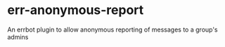 # err-anonymous-report
An errbot plugin to allow anonymous reporting of messages to a group's admins

